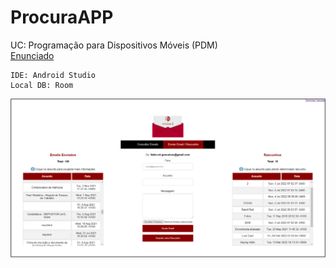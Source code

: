 # ProcuraAPP

UC: Programação para Dispositivos Móveis (PDM)  
[Enunciado](https://github.com/FabiomtGoncalves/ProcuraAPP/blob/master/PDM_enunciado_TP_2021_2022.pdf)

```
IDE: Android Studio
Local DB: Room
```
![About the app](https://github.com/FabiomtGoncalves/ESTIGmail-React/blob/master/imgs/homepage.png)
